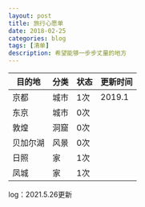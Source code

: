 ```yaml
---
layout: post
title: 旅行心愿单
date: 2018-02-25
categories: blog
tags: [清单]
description: 希望能够一步步丈量的地方
---
```





目的地| 分类 | 状态 | 更新时间
------------ | -------------| ------------- | -------
京都 | 城市 |1次 |2019.1
东京 | 城市 | 0次 |
敦煌|洞窟|0次|
贝加尔湖|风景|0次|
日照|家|1次|
凤城|家|1次|

log：2021.5.26更新
